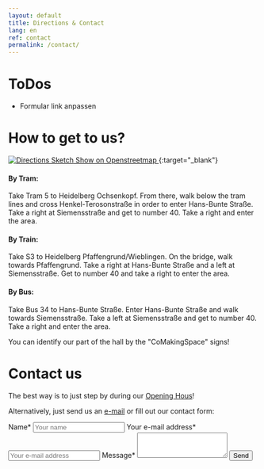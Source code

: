 ```yaml
---
layout: default
title: Directions & Contact
lang: en
ref: contact
permalink: /contact/
---
```

# ToDos
- Formular link anpassen

# How to get to us?
[![Directions Sketch](https://wiki.comakingspace.de/images/b/be/Businesscard_Map_Arrowless.svg "Directions sketch to the CoMakingSpace Heidelberg")
Show on Openstreetmap
](https://www.openstreetmap.org/?mlat=49.40833&amp;mlon=8.64655#map=19/49.40833/8.64655){:target="_blank"}

#### By Tram: 
Take Tram 5 to Heidelberg Ochsenkopf. From there, walk below the tram lines and cross Henkel-Terosonstraße in order to enter Hans-Bunte Straße. Take a right at Siemensstraße and get to number 40. Take a right and enter the area.
#### By Train: 
Take S3 to Heidelberg Pfaffengrund/Wieblingen. On the bridge, walk towards Pfaffengrund. Take a right at Hans-Bunte Straße and a left at Siemensstraße. Get to number 40 and take a right to enter the area.
#### By Bus: 
Take Bus 34 to Hans-Bunte Straße. Enter Hans-Bunte Straße and walk towards Siemensstraße. Take a left at Siemensstraße and get to number 40. Take a right and enter the area.

You can identify our part of the hall by the "CoMakingSpace" signs!

# Contact us

The best way is to just step by during our [Opening Hous](/calendar)!

Alternatively, just send us an [e-mail](mailto://info@comaking.space) or fill out our contact form:

<form id="contact-form" class="contact-form" action="//api.comakingspace.org/contact" method="post" enctype="application/x-www-form-urlencoded">
    <label for="name">Name*</label>
    <input type="text"  id="name" placeholder="Your name" required>
    <label for="email">Your e-mail address*</label>
    <input type="email"  id="email" placeholder="Your e-mail address" required>
    <label for="message">Message*</label>
    <textarea  id="message" rows="3" required></textarea>
    <input type="submit" value="Send" />
</form>
